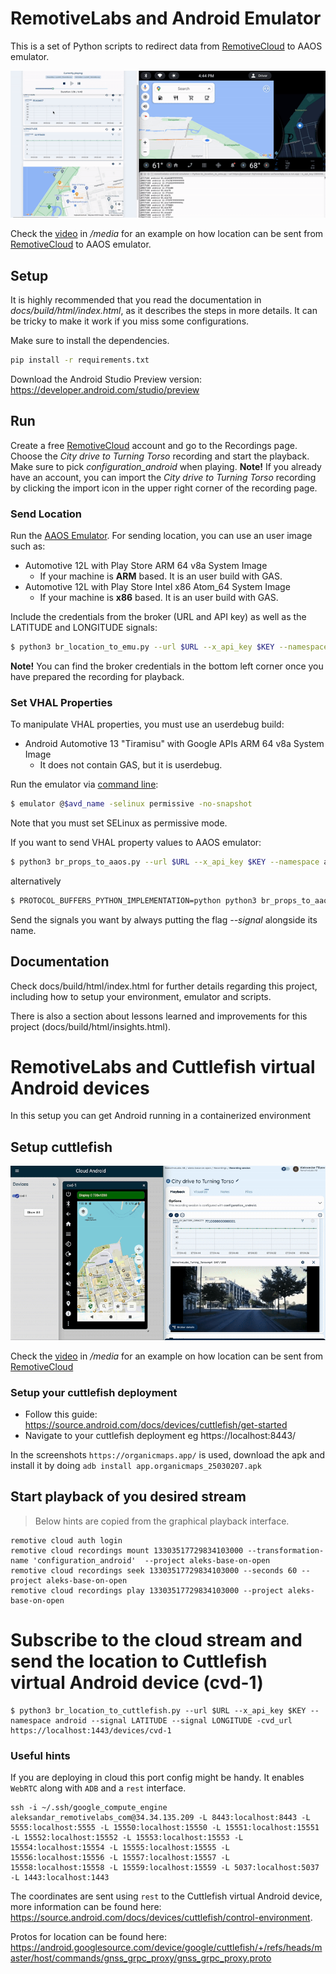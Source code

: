 # RemotiveLabs and Android Emulator

This is a set of Python scripts to redirect data from [RemotiveCloud](https://cloud.remotivelabs.com/) to AAOS emulator.

![Example](docs/source/example.gif)

Check the [video](media/video_example_location_broker_to_emu_720.mov) in */media* for an example on how location can be sent from [RemotiveCloud](https://cloud.remotivelabs.com/)
to AAOS emulator.

## Setup

It is highly recommended that you read the documentation in *docs/build/html/index.html*,
as it describes the steps in more details. It can be tricky to make it work if you miss
some configurations.

Make sure to install the dependencies.

```bash
pip install -r requirements.txt
```

Download the Android Studio Preview version:
https://developer.android.com/studio/preview

## Run

Create a free [RemotiveCloud](https://cloud.remotivelabs.com/) account and go to the Recordings page. Choose the _City drive to Turning Torso_ recording and start the playback. Make sure to pick _configuration_android_ when playing. 
**Note!** If you already have an account, you can import the _City drive to Turning Torso_ recording by clicking the import icon in the upper right corner of the recording page. 

### Send Location

Run the [AAOS Emulator](https://developer.android.com/studio/run/managing-avds).
For sending location, you can use an user image such as:
* Automotive 12L with Play Store ARM 64 v8a System Image
    * If your machine is **ARM** based. It is an user build with GAS.
* Automotive 12L with Play Store Intel x86 Atom_64 System Image
    * If your machine is **x86** based. It is an user build with GAS.


Include the credentials from the broker (URL and API key) as well as the LATITUDE and LONGITUDE signals:
```bash
$ python3 br_location_to_emu.py --url $URL --x_api_key $KEY --namespace android --signal LATITUDE --signal LONGITUDE
```
**Note!** You can find the broker credentials in the bottom left corner once you have prepared the recording for playback.

### Set VHAL Properties
To manipulate VHAL properties, you must use an userdebug build:
* Android Automotive 13 "Tiramisu" with Google APIs ARM 64 v8a System Image
    * It does not contain GAS, but it is userdebug.

Run the emulator via [command line](https://developer.android.com/studio/run/emulator-commandline):
```bash
$ emulator @$avd_name -selinux permissive -no-snapshot
```
Note that you must set SELinux as permissive mode.

If you want to send VHAL property values to AAOS emulator:
```bash
$ python3 br_props_to_aaos.py --url $URL --x_api_key $KEY --namespace android --signal $SIGNAL
```
alternatively
```bash
$ PROTOCOL_BUFFERS_PYTHON_IMPLEMENTATION=python python3 br_props_to_aaos.py --url $URL --x_api_key $KEY --namespace android --signal $SIGNAL
```
Send the signals you want by always putting the flag *--signal* alongside its name.

## Documentation
Check docs/build/html/index.html for further details regarding this project, including how to setup
your environment, emulator and scripts. 

There is also a section about lessons learned and improvements for this project (docs/build/html/insights.html).

# RemotiveLabs and Cuttlefish virtual Android devices
In this setup you can get Android running in a containerized environment

## Setup cuttlefish

![Example](media/video_example_location_broket_to_cuttlefish.gif)

Check the [video](media/video_example_location_broket_to_cuttlefish.mov) in */media* for an example on how location can be sent from [RemotiveCloud](https://cloud.remotivelabs.com/)

### Setup your cuttlefish deployment

- Follow this guide: https://source.android.com/docs/devices/cuttlefish/get-started
- Navigate to your cuttlefish deployment eg https://localhost:8443/

In the screenshots `https://organicmaps.app/` is used, download the apk and install it by doing `adb install app.organicmaps_25030207.apk`

## Start playback of you desired stream

> Below hints are copied from the graphical playback interface.
```
remotive cloud auth login
remotive cloud recordings mount 13303517729834103000 --transformation-name 'configuration_android'  --project aleks-base-on-open
remotive cloud recordings seek 13303517729834103000 --seconds 60 --project aleks-base-on-open
remotive cloud recordings play 13303517729834103000 --project aleks-base-on-open
```

# Subscribe to the cloud stream and send the location to Cuttlefish virtual Android device (cvd-1)
```
$ python3 br_location_to_cuttlefish.py --url $URL --x_api_key $KEY --namespace android --signal LATITUDE --signal LONGITUDE -cvd_url https://localhost:1443/devices/cvd-1
```

### Useful hints

If you are deploying in cloud this port config might be handy. It enables `WebRTC` along with `ADB` and a `rest` interface.  
```
ssh -i ~/.ssh/google_compute_engine aleksandar_remotivelabs_com@34.34.135.209 -L 8443:localhost:8443 -L 5555:localhost:5555 -L 15550:localhost:15550 -L 15551:localhost:15551 -L 15552:localhost:15552 -L 15553:localhost:15553 -L 15554:localhost:15554 -L 15555:localhost:15555 -L 15556:localhost:15556 -L 15557:localhost:15557 -L 15558:localhost:15558 -L 15559:localhost:15559 -L 5037:localhost:5037 -L 1443:localhost:1443
```

The coordinates are sent using `rest` to the Cuttlefish virtual Android device, more information can be found here: https://source.android.com/docs/devices/cuttlefish/control-environment. 

Protos for location can be found here: https://android.googlesource.com/device/google/cuttlefish/+/refs/heads/master/host/commands/gnss_grpc_proxy/gnss_grpc_proxy.proto
